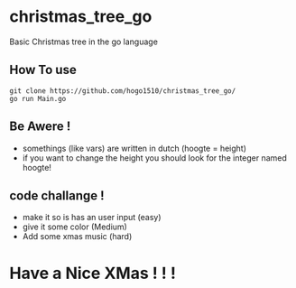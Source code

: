 # christmas_tree_go
Basic Christmas tree in the go language

## How To use
```
git clone https://github.com/hogo1510/christmas_tree_go/
go run Main.go
```
## Be Awere !
- somethings (like vars) are written in dutch (hoogte = height)
- if you want to change the height you should look for the integer named hoogte!

## code challange !
- make it so is has an user input (easy)
- give it some color (Medium)
- Add some xmas music (hard)

# Have a Nice XMas ! ! !
